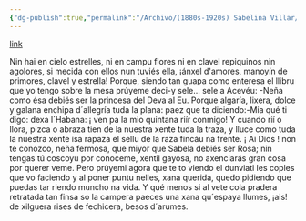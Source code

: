```yaml
---
{"dg-publish":true,"permalink":"/Archivo/(1880s-1920s) Sabelina Villar/","tags":["#Siglo_20","central","Pepín_de_Pría","escrito","Gijón","poema"]}
---
```


[link](https://asturies.com/cavedaynava/sabelinavillar.txt)

Nin hai en cielo estrelles, ni en campu flores 
ni en clavel repiquinos nin agolores, 
si mecida con ellos nun tuviés ella, 
¡ánxel d'amores, 
manoyín de primores, 
clavel y estrella! 
Porque, siendo tan guapa como enteresa 
el llibru que yo tengo sobre la mesa 
prúyeme deci-y sele... sele a Acevéu: 
-Neña como ésa 
debiés ser la princesa
del Deva al Eu.
Porque algaría, lixera, dolce y galana
enchipa d´allegría tuda la plana:
paez que ta diciendo:-Mia qué ti digo:
dexa l´Habana:
¡ ven pa la mio quintana
riír conmigo!
Y cuando rií o llora, pizca o abraza
tien de la nuestra xente tuda la traza,
y lluce como tuda la nuestra xente
isa rapaza
el sellu de la raza
fincáu na frente.
¡ Ai Dios ! non te conozco, neña fermosa,
que miyor que Sabela debiés ser Rosa;
nin tengas tú coscoyu por conoceme,
xentil gayosa,
no axenciarás gran cosa
por querer veme.
Pero prúyemi agora que te to viendo
el dunviati les coples que vo faciendo
y al poner puntu nelles, xana querida,
quedo pidiendo
que puedas tar riendo
muncho na vida.
Y qué menos si al vete cola pradera
retratada tan finsa so la campera
paeces una xana qu´espaya llumes,
¡ais! de xilguera
rises de fechicera,
besos d´arumes.
